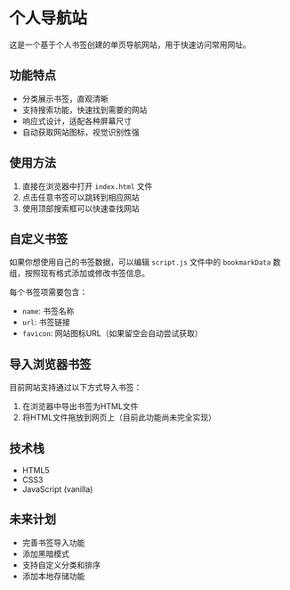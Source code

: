 # 个人导航站

这是一个基于个人书签创建的单页导航网站，用于快速访问常用网址。

## 功能特点

- 分类展示书签，直观清晰
- 支持搜索功能，快速找到需要的网站
- 响应式设计，适配各种屏幕尺寸
- 自动获取网站图标，视觉识别性强

## 使用方法

1. 直接在浏览器中打开 `index.html` 文件
2. 点击任意书签可以跳转到相应网站
3. 使用顶部搜索框可以快速查找网站

## 自定义书签

如果你想使用自己的书签数据，可以编辑 `script.js` 文件中的 `bookmarkData` 数组，按照现有格式添加或修改书签信息。

每个书签项需要包含：
- `name`: 书签名称
- `url`: 书签链接
- `favicon`: 网站图标URL（如果留空会自动尝试获取）

## 导入浏览器书签

目前网站支持通过以下方式导入书签：

1. 在浏览器中导出书签为HTML文件
2. 将HTML文件拖放到网页上（目前此功能尚未完全实现）

## 技术栈

- HTML5
- CSS3
- JavaScript (vanilla)

## 未来计划

- 完善书签导入功能
- 添加黑暗模式
- 支持自定义分类和排序
- 添加本地存储功能 